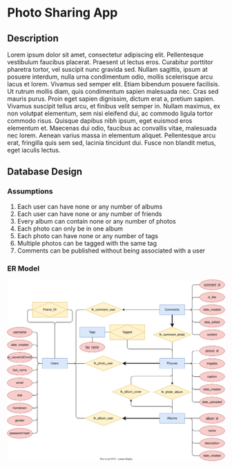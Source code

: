 # Photo Sharing App

## Description

Lorem ipsum dolor sit amet, consectetur adipiscing elit. Pellentesque vestibulum faucibus placerat. Praesent ut lectus eros. Curabitur porttitor pharetra tortor, vel suscipit nunc gravida sed. Nullam sagittis, ipsum at posuere interdum, nulla urna condimentum odio, mollis scelerisque arcu lacus et lorem. Vivamus sed semper elit. Etiam bibendum posuere facilisis. Ut rutrum mollis diam, quis condimentum sapien malesuada nec. Cras sed mauris purus. Proin eget sapien dignissim, dictum erat a, pretium sapien. Vivamus suscipit tellus arcu, et finibus velit semper in. Nullam maximus, ex non volutpat elementum, sem nisi eleifend dui, ac commodo ligula tortor commodo risus. Quisque dapibus nibh ipsum, eget euismod eros elementum et. Maecenas dui odio, faucibus ac convallis vitae, malesuada nec lorem. Aenean varius massa in elementum aliquet. Pellentesque arcu erat, fringilla quis sem sed, lacinia tincidunt dui. Fusce non blandit metus, eget iaculis lectus.

## Database Design

### Assumptions

1. Each user can have none or any number of albums
2. Each user can have none or any number of friends
3. Every album can contain none or any number of photos
4. Each photo can only be in one album
5. Each photo can have none or any number of tags
6. Multiple photos can be tagged with the same tag
7. Comments can be published without being associated with a user

### ER Model

![ER Model](resources/ER.svg)
